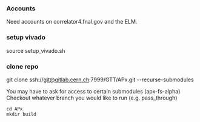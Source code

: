 ### Accounts
Need accounts on correlator4.fnal.gov and the ELM.

### setup vivado
source setup_vivado.sh

### clone repo

git clone ssh://git@gitlab.cern.ch:7999/GTT/APx.git --recurse-submodules

You may have to ask for access to certain submodules (apx-fs-alpha)
Checkout whatever branch you would like to run (e.g. pass_through)

```
cd APx
mkdir build
```

